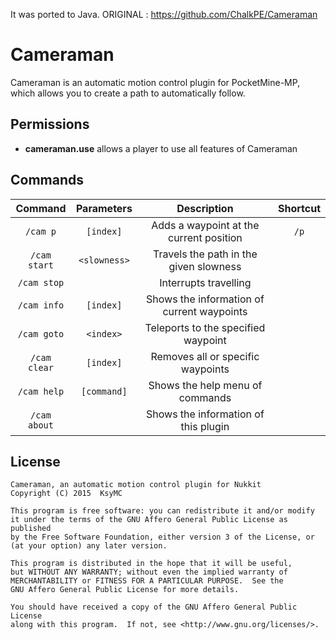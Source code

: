 It was ported to Java.
ORIGINAL : https://github.com/ChalkPE/Cameraman

# Cameraman
Cameraman is an automatic motion control plugin for PocketMine-MP, which allows you to create a path to automatically follow.

## Permissions
- **cameraman.use** allows a player to use all features of Cameraman

## Commands
| Command | Parameters | Description | Shortcut |
| :-------: | :-------: | :-------: | :-------: |
| `/cam p` | `[index]` | Adds a waypoint at the current position | `/p` |
| `/cam start` | `<slowness>` | Travels the path in the given slowness | |
| `/cam stop` | | Interrupts travelling | |
| `/cam info` | `[index]` | Shows the information of current waypoints | |
| `/cam goto` | `<index>` | Teleports to the specified waypoint | |
| `/cam clear` | `[index]` | Removes all or specific waypoints | |
| `/cam help` | `[command]` | Shows the help menu of commands | |
| `/cam about` | | Shows the information of this plugin | |

## License
```
Cameraman, an automatic motion control plugin for Nukkit
Copyright (C) 2015  KsyMC

This program is free software: you can redistribute it and/or modify
it under the terms of the GNU Affero General Public License as published
by the Free Software Foundation, either version 3 of the License, or
(at your option) any later version.

This program is distributed in the hope that it will be useful,
but WITHOUT ANY WARRANTY; without even the implied warranty of
MERCHANTABILITY or FITNESS FOR A PARTICULAR PURPOSE.  See the
GNU Affero General Public License for more details.

You should have received a copy of the GNU Affero General Public License
along with this program.  If not, see <http://www.gnu.org/licenses/>.
```
